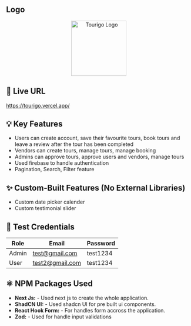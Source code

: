 ## Logo

<p align="center">
  <img src="https://i.ibb.co.com/xSLrhTxk/tourigo.png" alt="Tourigo Logo" width="150">
</p>



## 🔗 Live URL

https://tourigo.vercel.app/

## 💡 Key Features

- Users can create account, save their favourite tours, book tours and leave a review after the tour has been completed
- Vendors can create tours, manage tours, manage booking
- Admins can approve tours, approve users and vendors, manage tours
- Used firebase to handle authentication
- Pagination, Search, Filter feature

## ✨ Custom-Built Features (No External Libraries)

- Custom date picker calender
- Custom testimonial slider


## 🧪 Test Credentials

| Role       | Email                 | Password   |
|------------|-----------------------|------------|
| Admin      | test@gmail.com        | test1234   |
| User       | test2@gmail.com       | test1234    |

## ⚛️ NPM Packages Used

- **Next Js:** - Used next js to create the whole application.
- **ShadCN UI:** - Used shadcn UI for pre built ui components.
- **React Hook Form:** - For handles form accross the application.
- **Zod:** - Used for handle input validations